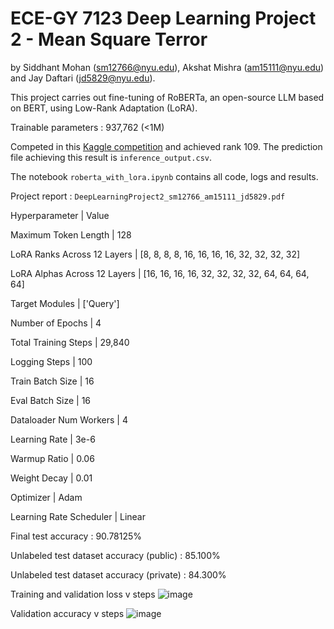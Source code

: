 # ECE-GY 7123 Deep Learning Project 2 - Mean Square Terror
by Siddhant Mohan (sm12766@nyu.edu), Akshat Mishra (am15111@nyu.edu) and Jay Daftari (jd5829@nyu.edu).

This project carries out fine-tuning of RoBERTa, an open-source LLM based on BERT, using Low-Rank Adaptation (LoRA). 

Trainable parameters : 937,762 (<1M)

Competed in this [Kaggle competition](https://www.kaggle.com/competitions/deep-learning-spring-2025-project-2/leaderboard) and achieved rank 109. The prediction file achieving this result is ```inference_output.csv```.

The notebook ```roberta_with_lora.ipynb``` contains all code, logs and results.

Project report : ```DeepLearningProject2_sm12766_am15111_jd5829.pdf```

Hyperparameter | Value

Maximum Token Length | 128

LoRA Ranks Across 12 Layers | [8, 8, 8, 8, 16, 16, 16, 16, 32, 32, 32, 32]

LoRA Alphas Across 12 Layers | [16, 16, 16, 16, 32, 32, 32, 32, 64, 64, 64, 64]

Target Modules | ['Query']

Number of Epochs | 4

Total Training Steps | 29,840

Logging Steps | 100

Train Batch Size | 16

Eval Batch Size | 16

Dataloader Num Workers | 4

Learning Rate | 3e-6

Warmup Ratio | 0.06

Weight Decay | 0.01

Optimizer | Adam

Learning Rate Scheduler | Linear

Final test accuracy : 90.78125%

Unlabeled test dataset accuracy (public) : 85.100%

Unlabeled test dataset accuracy (private) : 84.300%

Training and validation loss v steps
![image](https://github.com/user-attachments/assets/fcbbc273-ae2e-4d68-8e09-64a4c3f99093)

Validation accuracy v steps
![image](https://github.com/user-attachments/assets/c5fb4bf6-37c6-4d29-84c0-a3675a36c913)
